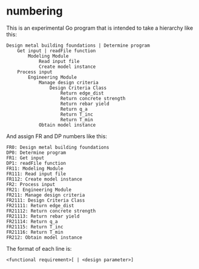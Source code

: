 # numbering

This is an experimental Go program that is intended to take a hierarchy like this:

```
Design metal building foundations | Determine program
    Get input | readFile function
        Modeling Module
            Read input file
            Create model instance
    Process input
        Engineering Module
            Manage design criteria
                Design Criteria Class
                    Return edge_dist
                    Return concrete strength
                    Return rebar yield
                    Return q_a
                    Return T_inc
                    Return T_min
            Obtain model instance
```

And assign FR and DP numbers like this:

```
FR0: Design metal building foundations
DP0: Determine program
FR1: Get input
DP1: readFile function
FR11: Modeling Module
FR111: Read input file
FR112: Create model instance
FR2: Process input
FR21: Engineering Module
FR211: Manage design criteria
FR2111: Design Criteria Class
FR21111: Return edge_dist
FR21112: Return concrete strength
FR21113: Return rebar yield
FR21114: Return q_a
FR21115: Return T_inc
FR21116: Return T_min
FR212: Obtain model instance
```

The format of each line is:

`<functional requirement>[ | <design parameter>]`


